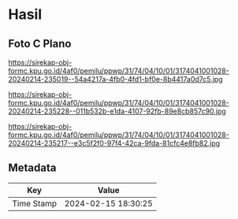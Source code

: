# Hasil

## Foto C Plano

https://sirekap-obj-formc.kpu.go.id/4af0/pemilu/ppwp/31/74/04/10/01/3174041001028-20240214-235019--54a4217a-4fb0-4fd1-bf0e-8b4417a0d7c5.jpg

https://sirekap-obj-formc.kpu.go.id/4af0/pemilu/ppwp/31/74/04/10/01/3174041001028-20240214-235228--011b532b-e1da-4107-92fb-89e8cb857c90.jpg

https://sirekap-obj-formc.kpu.go.id/4af0/pemilu/ppwp/31/74/04/10/01/3174041001028-20240214-235217--e3c5f2f0-97f4-42ca-9fda-81cfc4e8fb82.jpg


## Metadata

| Key        | Value               |
| ---------- | ------------------- |
| Time Stamp | 2024-02-15 18:30:25 |



